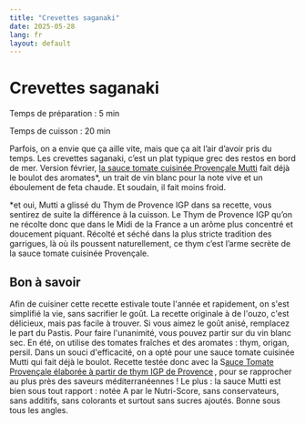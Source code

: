 ```yaml
---
title: "Crevettes saganaki"
date: 2025-05-28
lang: fr
layout: default
---
```

# Crevettes saganaki

Temps de préparation : 5 min

Temps de cuisson : 20 min

Parfois, on a envie que ça aille vite, mais que ça ait l’air d’avoir pris du temps. Les crevettes saganaki, c’est un plat typique grec des restos en bord de mer. Version février, [la sauce tomate cuisinée Provençale Mutti](https://mutti-parma.com/fr/produits/sauce-tomate-provencale/) fait déjà le boulot des aromates\*, un trait de vin blanc pour la note vive et un éboulement de feta chaude. Et soudain, il fait moins froid.

\*et oui, Mutti a glissé du Thym de Provence IGP dans sa recette, vous sentirez de suite la différence à la cuisson. Le Thym de Provence IGP qu’on ne récolte donc que dans le Midi de la France a un arôme plus concentré et doucement piquant. Récolté et séché dans la plus stricte tradition des garrigues, là où ils poussent naturellement, ce thym c’est l’arme secrète de la sauce tomate cuisinée Provençale.

## Bon à savoir

Afin de cuisiner cette recette estivale toute l'année et rapidement, on s'est simplifié la vie, sans sacrifier le goût. La recette originale à de l'ouzo, c'est délicieux, mais pas facile à trouver. Si vous aimez le goût anisé, remplacez le part du Pastis. Pour faire l'unanimité, vous pouvez partir sur du vin blanc sec. En été, on utilise des tomates fraîches et des aromates : thym, origan, persil. Dans un souci d'efficacité, on a opté pour une sauce tomate cuisinée Mutti qui fait déjà le boulot. Recette testée donc avec la S[auce Tomate Provençale élaborée à partir de thym IGP de Provence](https://mutti-parma.com/fr/produits/sauce-tomate-provencale/) , pour se rapprocher au plus près des saveurs méditerranéennes ! Le plus : la sauce Mutti est bien sous tout rapport : notée A par le Nutri-Score, sans conservateurs, sans additifs, sans colorants et surtout sans sucres ajoutés. Bonne sous tous les angles.